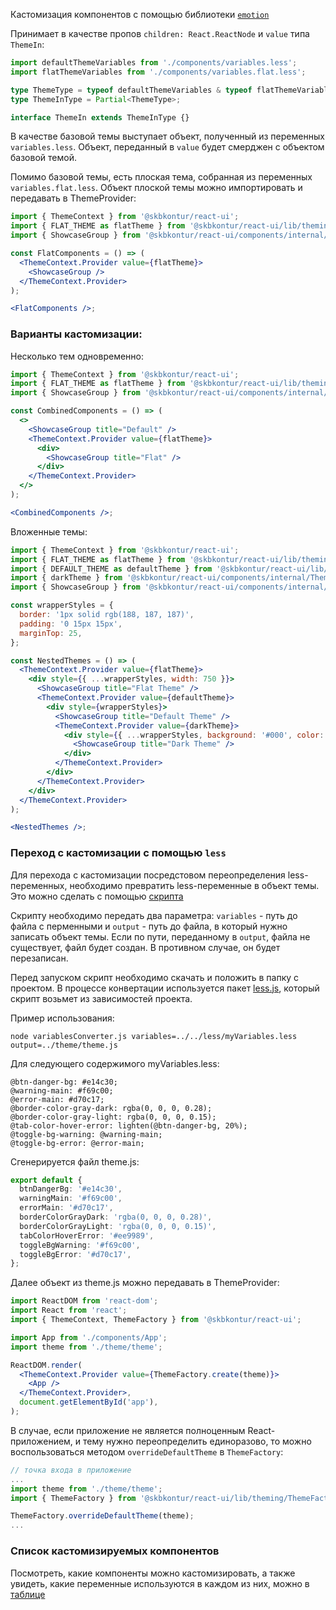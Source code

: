 Кастомизация компонентов с помощью библиотеки [`emotion`](https://github.com/emotion-js/emotion)



Принимает в качестве пропов `children: React.ReactNode` и `value` типа `ThemeIn`:

```typescript
import defaultThemeVariables from './components/variables.less';
import flatThemeVariables from './components/variables.flat.less';

type ThemeType = typeof defaultThemeVariables & typeof flatThemeVariables;
type ThemeInType = Partial<ThemeType>;

interface ThemeIn extends ThemeInType {}
```

В качестве базовой темы выступает объект, полученный из переменных `variables.less`. Объект, переданный в `value` будет смерджен с объектом базовой темой.

Помимо базовой темы, есть плоская тема, собранная из переменных `variables.flat.less`.
Объект плоской темы можно импортировать и передавать в ThemeProvider:

```jsx harmony
import { ThemeContext } from '@skbkontur/react-ui';
import { FLAT_THEME as flatTheme } from '@skbkontur/react-ui/lib/theming/themes/FlatTheme';
import { ShowcaseGroup } from '@skbkontur/react-ui/components/internal/ThemeContextPlayground/ShowcaseGroup';

const FlatComponents = () => (
  <ThemeContext.Provider value={flatTheme}>
    <ShowcaseGroup />
  </ThemeContext.Provider>
);

<FlatComponents />;
```

### Варианты кастомизации:

Несколько тем одновременно:
<br/>

```jsx harmony
import { ThemeContext } from '@skbkontur/react-ui';
import { FLAT_THEME as flatTheme } from '@skbkontur/react-ui/lib/theming/themes/FlatTheme';
import { ShowcaseGroup } from '@skbkontur/react-ui/components/internal/ThemeContextPlayground/ShowcaseGroup';

const CombinedComponents = () => (
  <>
    <ShowcaseGroup title="Default" />
    <ThemeContext.Provider value={flatTheme}>
      <div>
        <ShowcaseGroup title="Flat" />
      </div>
    </ThemeContext.Provider>
  </>
);

<CombinedComponents />;
```

Вложенные темы:
<br/>

```jsx harmony
import { ThemeContext } from '@skbkontur/react-ui';
import { FLAT_THEME as flatTheme } from '@skbkontur/react-ui/lib/theming/themes/FlatTheme';
import { DEFAULT_THEME as defaultTheme } from '@skbkontur/react-ui/lib/theming/themes/DefaultTheme';
import { darkTheme } from '@skbkontur/react-ui/components/internal/ThemeContextPlayground/darkTheme';
import { ShowcaseGroup } from '@skbkontur/react-ui/components/internal/ThemeContextPlayground/ShowcaseGroup';

const wrapperStyles = {
  border: '1px solid rgb(188, 187, 187)',
  padding: '0 15px 15px',
  marginTop: 25,
};

const NestedThemes = () => (
  <ThemeContext.Provider value={flatTheme}>
    <div style={{ ...wrapperStyles, width: 750 }}>
      <ShowcaseGroup title="Flat Theme" />
      <ThemeContext.Provider value={defaultTheme}>
        <div style={wrapperStyles}>
          <ShowcaseGroup title="Default Theme" />
          <ThemeContext.Provider value={darkTheme}>
            <div style={{ ...wrapperStyles, background: '#000', color: '#fff' }}>
              <ShowcaseGroup title="Dark Theme" />
            </div>
          </ThemeContext.Provider>
        </div>
      </ThemeContext.Provider>
    </div>
  </ThemeContext.Provider>
);

<NestedThemes />;
```

### Переход с кастомизации с помощью `less`

Для перехода с кастомизации посредстовом переопределения less-переменных, необходимо превратить less-переменные в объект темы.
Это можно сделать с помощью <a target="_blank" href="https://raw.githubusercontent.com/skbkontur/retail-ui/master/packages/react-ui-codemodes/customization/variablesConverter.js">скрипта</a>

Скрипту необходимо передать два параметра: `variables` - путь до файла с перменными и `output` - путь до файла, в который нужно записать объект темы. Если по пути, переданному в `output`, файла не существует, файл будет создан. В противном случае, он будет перезаписан.

Перед запуском скрипт необходимо скачать и положить в папку с проектом. В процессе конвертации используется пакет [less.js](https://www.npmjs.com/package/less), который скрипт возьмет из зависимостей проекта.

Пример использования:

```shell
node variablesConverter.js variables=../../less/myVariables.less output=../theme/theme.js
```

Для следующего содержимого myVariables.less:

```less
@btn-danger-bg: #e14c30;
@warning-main: #f69c00;
@error-main: #d70c17;
@border-color-gray-dark: rgba(0, 0, 0, 0.28);
@border-color-gray-light: rgba(0, 0, 0, 0.15);
@tab-color-hover-error: lighten(@btn-danger-bg, 20%);
@toggle-bg-warning: @warning-main;
@toggle-bg-error: @error-main;
```

Сгенерируется файл theme.js:

```typescript
export default {
  btnDangerBg: '#e14c30',
  warningMain: '#f69c00',
  errorMain: '#d70c17',
  borderColorGrayDark: 'rgba(0, 0, 0, 0.28)',
  borderColorGrayLight: 'rgba(0, 0, 0, 0.15)',
  tabColorHoverError: '#ee9989',
  toggleBgWarning: '#f69c00',
  toggleBgError: '#d70c17',
};
```

Далее объект из theme.js можно передавать в ThemeProvider:

```jsx static
import ReactDOM from 'react-dom';
import React from 'react';
import { ThemeContext, ThemeFactory } from '@skbkontur/react-ui';

import App from './components/App';
import theme from './theme/theme';

ReactDOM.render(
  <ThemeContext.Provider value={ThemeFactory.create(theme)}>
    <App />
  </ThemeContext.Provider>,
  document.getElementById('app'),
);
```

В случае, если приложение не является полноценным React-приложением, и тему нужно переопределить единоразово, то можно воспользоваться методом `overrideDefaultTheme` в `ThemeFactory`:

```typescript static
// точка входа в приложение
...
import theme from './theme/theme';
import { ThemeFactory } from '@skbkontur/react-ui/lib/theming/ThemeFactory';

ThemeFactory.overrideDefaultTheme(theme);
...
```

### Список кастомизируемых компонентов

Посмотреть, какие компоненты можно кастомизировать, а также увидеть, какие переменные используются в каждом из них, можно в [таблице](#/Customization/ThemeShowcase)
